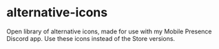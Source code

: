 # alternative-icons
Open library of alternative icons, made for use with my Mobile Presence Discord app. Use these icons instead of the Store versions.
